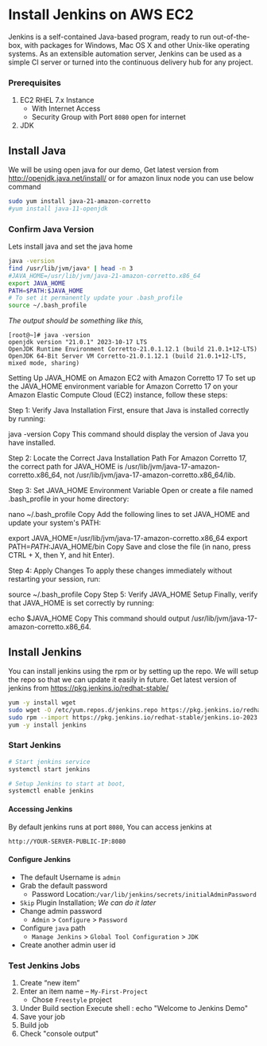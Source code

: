 # Install Jenkins on AWS EC2
Jenkins is a self-contained Java-based program, ready to run out-of-the-box, with packages for Windows, Mac OS X and other Unix-like operating systems. As an extensible automation server, Jenkins can be used as a simple CI server or turned into the continuous delivery hub for any project.



### Prerequisites
1. EC2 RHEL 7.x Instance 
   - With Internet Access
   - Security Group with Port `8080` open for internet
1. JDK 

## Install Java
We will be using open java for our demo, Get latest version from http://openjdk.java.net/install/ or for amazon linux node you can use below command
```sh
sudo yum install java-21-amazon-corretto
#yum install java-11-openjdk
```

### Confirm Java Version
Lets install java and set the java home
```sh
java -version
find /usr/lib/jvm/java* | head -n 3
#JAVA_HOME=/usr/lib/jvm/java-21-amazon-corretto.x86_64
export JAVA_HOME
PATH=$PATH:$JAVA_HOME
# To set it permanently update your .bash_profile
source ~/.bash_profile
```
_The output should be something like this,_
```
[root@~]# java -version
openjdk version "21.0.1" 2023-10-17 LTS
OpenJDK Runtime Environment Corretto-21.0.1.12.1 (build 21.0.1+12-LTS)
OpenJDK 64-Bit Server VM Corretto-21.0.1.12.1 (build 21.0.1+12-LTS, mixed mode, sharing)
```
Setting Up JAVA_HOME on Amazon EC2 with Amazon Corretto 17
To set up the JAVA_HOME environment variable for Amazon Corretto 17 on your Amazon Elastic Compute Cloud (EC2) instance, follow these steps:

Step 1: Verify Java Installation
First, ensure that Java is installed correctly by running:

java -version
Copy
This command should display the version of Java you have installed.

Step 2: Locate the Correct Java Installation Path
For Amazon Corretto 17, the correct path for JAVA_HOME is /usr/lib/jvm/java-17-amazon-corretto.x86_64, not /usr/lib/jvm/java-17-amazon-corretto.x86_64/lib.

Step 3: Set JAVA_HOME Environment Variable
Open or create a file named .bash_profile in your home directory:

nano ~/.bash_profile
Copy
Add the following lines to set JAVA_HOME and update your system's PATH:

export JAVA_HOME=/usr/lib/jvm/java-17-amazon-corretto.x86_64
export PATH=$PATH:$JAVA_HOME/bin
Copy
Save and close the file (in nano, press CTRL + X, then Y, and hit Enter).

Step 4: Apply Changes
To apply these changes immediately without restarting your session, run:

source ~/.bash_profile
Copy
Step 5: Verify JAVA_HOME Setup
Finally, verify that JAVA_HOME is set correctly by running:

echo $JAVA_HOME
Copy
This command should output /usr/lib/jvm/java-17-amazon-corretto.x86_64.

## Install Jenkins
You can install jenkins using the rpm or by setting up the repo. We will setup the repo so that we can update it easily in future.
Get latest version of jenkins from https://pkg.jenkins.io/redhat-stable/
```sh
yum -y install wget
sudo wget -O /etc/yum.repos.d/jenkins.repo https://pkg.jenkins.io/redhat-stable/jenkins.repo
sudo rpm --import https://pkg.jenkins.io/redhat-stable/jenkins.io-2023.key
yum -y install jenkins
```

### Start Jenkins
```sh
# Start jenkins service
systemctl start jenkins

# Setup Jenkins to start at boot,
systemctl enable jenkins
```

#### Accessing Jenkins
By default jenkins runs at port `8080`, You can access jenkins at
```sh
http://YOUR-SERVER-PUBLIC-IP:8080
```
#### Configure Jenkins
- The default Username is `admin`
- Grab the default password 
  - Password Location:`/var/lib/jenkins/secrets/initialAdminPassword`
- `Skip` Plugin Installation; _We can do it later_
- Change admin password
  - `Admin` > `Configure` > `Password`
- Configure `java` path
  - `Manage Jenkins` > `Global Tool Configuration` > `JDK`  
- Create another admin user id

### Test Jenkins Jobs
1. Create “new item”
1. Enter an item name – `My-First-Project`
   - Chose `Freestyle` project
1. Under Build section
	Execute shell : echo "Welcome to Jenkins Demo"
1. Save your job 
1. Build job
1. Check "console output"


